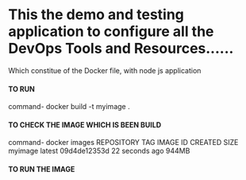 
<H1>This the demo and testing application to configure all the DevOps Tools and Resources......</H1>
Which constitue of the Docker file, with node js application

<H4>TO RUN</H4>
command- docker build -t myimage .

<H4>TO CHECK THE IMAGE WHICH IS BEEN BUILD</H4>
command- docker images
 REPOSITORY   TAG       IMAGE ID       CREATED          SIZE
myimage      latest    09d4de12353d   22 seconds ago   944MB

<H4>TO RUN THE IMAGE </H4>

